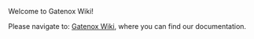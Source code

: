 Welcome to Gatenox Wiki!

Please navigate to: [Gatenox Wiki](https://github.com/Gatenox/GatenoxDevelopersHub/wiki/1%EF%B8%8F%E2%83%A3--Welcome-to-Gatenox), where you can find our documentation.
